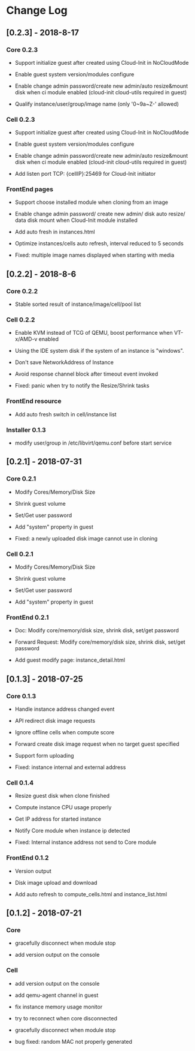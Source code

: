 # Change Log

## [0.2.3] - 2018-8-17

### Core 0.2.3

- Support initialize guest after created using Cloud-Init in NoCloudMode

- Enable guest system version/modules configure

- Enable change admin password/create new admin/auto resize&mount disk when ci module enabled (cloud-init cloud-utils required in guest)

- Qualify instance/user/group/image name (only '0~9a~Z-' allowed)

### Cell 0.2.3

- Support initialize guest after created using Cloud-Init in NoCloudMode

- Enable guest system version/modules configure

- Enable change admin password/create new admin/auto resize&mount disk when ci module enabled (cloud-init cloud-utils required in guest)

- Add listen port TCP: {cellIP}:25469 for Cloud-Init initiator


### FrontEnd pages

- Support choose installed module when cloning from an image

- Enable change admin password/ create new admin/ disk auto resize/ data disk mount when Cloud-Init module installed

- Add auto fresh in instances.html

- Optimize instances/cells auto refresh, interval reduced to 5 seconds

- Fixed: multiple image names displayed when starting with media


## [0.2.2] - 2018-8-6

### Core 0.2.2

- Stable sorted result of instance/image/cell/pool list

### Cell 0.2.2

- Enable KVM instead of TCG of QEMU, boost performance when VT-x/AMD-v enabled

- Using the IDE system disk if the system of an instance is "windows".

- Don't save NetworkAddress of Instance

- Avoid response channel block after timeout event invoked

- Fixed: panic when try to notify the Resize/Shrink tasks

### FrontEnd resource

- Add auto fresh switch in cell/instance list

### Installer 0.1.3

- modify user/group in /etc/libvirt/qemu.conf before start service

## [0.2.1] - 2018-07-31

### Core 0.2.1

- Modify Cores/Memory/Disk Size

- Shrink guest volume

- Set/Get user password

- Add "system" property in guest

- Fixed: a newly uploaded disk image cannot use in cloning

### Cell 0.2.1

- Modify Cores/Memory/Disk Size

- Shrink guest volume

- Set/Get user password

- Add "system" property in guest

### FrontEnd 0.2.1

- Doc: Modify core/memory/disk size, shrink disk, set/get password

- Forward Request: Modify core/memory/disk size, shrink disk, set/get password

- Add guest modify page: instance_detail.html


## [0.1.3] - 2018-07-25

### Core 0.1.3

- Handle instance address changed event

- API redirect disk image requests

- Ignore offline cells when compute score

- Forward create disk image request when no target guest specified

- Support form uploading

- Fixed: instance internal and external address

### Cell 0.1.4

- Resize guest disk when clone finished

- Compute instance CPU usage properly

- Get IP address for started instance

- Notify Core module when instance ip detected

- Fixed: Internal instance address not send to Core module

### FrontEnd 0.1.2

- Version output

- Disk image upload and download

- Add auto refresh to compute_cells.html and instance_list.html



## [0.1.2] - 2018-07-21

### Core

- gracefully disconnect when module stop

- add version output on the console

### Cell

- add version output on the console

- add qemu-agent channel in guest

- fix instance memory usage monitor

- try to reconnect when core disconnected

- gracefully disconnect when module stop

- bug fixed: random MAC not properly generated
